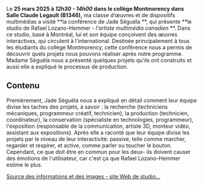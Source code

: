 



Le **25 mars 2025 à *12h30 - 14h00* dans le collège Montmorency dans Salle Claude Legault (B1346),** ma classe d’œuvres et de dispositifs multimédias a visité **la conférence de Jade Séguéla **, qui présente **le studio de Rafael Lozano-Hemmer - *l'artiste multimédia canadien* **. Dans ce studio, basé à Montréal, lui et son équipe conçoivent des œuvres interactives, qui circulent à l'international. Destinée principalement à tous les étudiants du collège Montmorency, cette conférence nous a permis de découvrir quels projets nous pouvons réaliser après notre programme. Madame Séguéla nous a présenté quelques projets qu'ils ont construits et aussi elle a expliqué le processus de production.

## Contenu

Premièrement, Jade Séguéla nous a expliqué en détail comment leur équipe divise les taches des projets, à savoir : la recherche (techniciens mécaniques, programmeur créatif, technicien), la production (technicien, coordinateur), la conservation (spécialiste en technologies, programmeur), l'exposition (responsable de la communication, artiste 3D, monteur vidéo, assistant aux expositions). Après elle a raconté que leur équipe divise les projets par le niveau de leur interactivité: passive, telle comme marcher, regarder et respirer, et active, comme parler ou toucher le bouton. Cependant, ce que doit être en commun pour les deux- ils doivent causer des émotions de l'utilisateur, car c'est ça que Rafael Lozano-Hemmer estime le plus.

<a href="https://antimodular.com/">Source des informations et des images - site Web de studio...</a>
